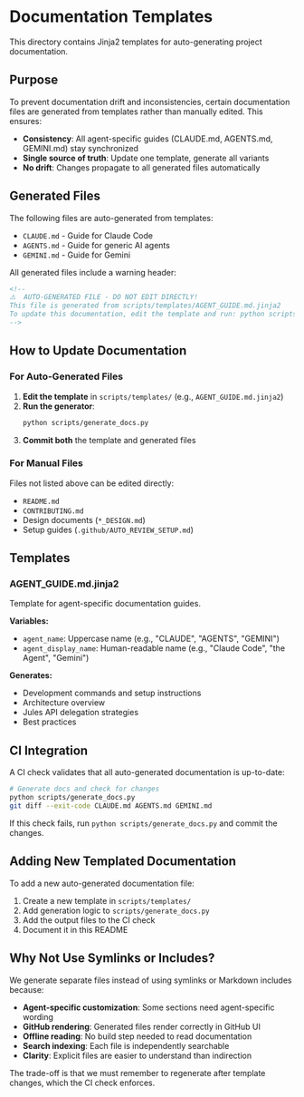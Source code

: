 # Documentation Templates

This directory contains Jinja2 templates for auto-generating project documentation.

## Purpose

To prevent documentation drift and inconsistencies, certain documentation files are generated from templates rather than manually edited. This ensures:

- **Consistency**: All agent-specific guides (CLAUDE.md, AGENTS.md, GEMINI.md) stay synchronized
- **Single source of truth**: Update one template, generate all variants
- **No drift**: Changes propagate to all generated files automatically

## Generated Files

The following files are auto-generated from templates:

- `CLAUDE.md` - Guide for Claude Code
- `AGENTS.md` - Guide for generic AI agents
- `GEMINI.md` - Guide for Gemini

All generated files include a warning header:
```markdown
<!--
⚠️  AUTO-GENERATED FILE - DO NOT EDIT DIRECTLY!
This file is generated from scripts/templates/AGENT_GUIDE.md.jinja2
To update this documentation, edit the template and run: python scripts/generate_docs.py
-->
```

## How to Update Documentation

### For Auto-Generated Files

1. **Edit the template** in `scripts/templates/` (e.g., `AGENT_GUIDE.md.jinja2`)
2. **Run the generator**:
   ```bash
   python scripts/generate_docs.py
   ```
3. **Commit both** the template and generated files

### For Manual Files

Files not listed above can be edited directly:
- `README.md`
- `CONTRIBUTING.md`
- Design documents (`*_DESIGN.md`)
- Setup guides (`.github/AUTO_REVIEW_SETUP.md`)

## Templates

### AGENT_GUIDE.md.jinja2

Template for agent-specific documentation guides.

**Variables:**
- `agent_name`: Uppercase name (e.g., "CLAUDE", "AGENTS", "GEMINI")
- `agent_display_name`: Human-readable name (e.g., "Claude Code", "the Agent", "Gemini")

**Generates:**
- Development commands and setup instructions
- Architecture overview
- Jules API delegation strategies
- Best practices

## CI Integration

A CI check validates that all auto-generated documentation is up-to-date:

```bash
# Generate docs and check for changes
python scripts/generate_docs.py
git diff --exit-code CLAUDE.md AGENTS.md GEMINI.md
```

If this check fails, run `python scripts/generate_docs.py` and commit the changes.

## Adding New Templated Documentation

To add a new auto-generated documentation file:

1. Create a new template in `scripts/templates/`
2. Add generation logic to `scripts/generate_docs.py`
3. Add the output files to the CI check
4. Document it in this README

## Why Not Use Symlinks or Includes?

We generate separate files instead of using symlinks or Markdown includes because:

- **Agent-specific customization**: Some sections need agent-specific wording
- **GitHub rendering**: Generated files render correctly in GitHub UI
- **Offline reading**: No build step needed to read documentation
- **Search indexing**: Each file is independently searchable
- **Clarity**: Explicit files are easier to understand than indirection

The trade-off is that we must remember to regenerate after template changes, which the CI check enforces.
